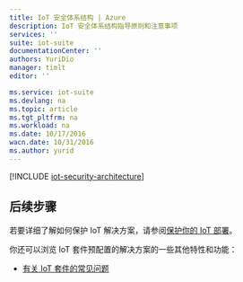 ```yaml
---
title: IoT 安全体系结构 | Azure
description: IoT 安全体系结构指导原则和注意事项
services: ''
suite: iot-suite
documentationCenter: ''
authors: YuriDio
manager: timlt
editor: ''

ms.service: iot-suite
ms.devlang: na
ms.topic: article
ms.tgt_pltfrm: na
ms.workload: na
ms.date: 10/17/2016
wacn.date: 10/31/2016
ms.author: yurid
---
```


[!INCLUDE [iot-security-architecture](../../includes/iot-security-architecture.md)]

## 后续步骤

若要详细了解如何保护 IoT 解决方案，请参阅[保护你的 IoT 部署][lnk-security-deployment]。

你还可以浏览 IoT 套件预配置的解决方案的一些其他特性和功能：

- [有关 IoT 套件的常见问题][lnk-faq]

[lnk-faq]: ./iot-suite-faq.md

[lnk-security-deployment]: ./iot-suite-security-deployment.md

<!---HONumber=Mooncake_0829_2016-->
